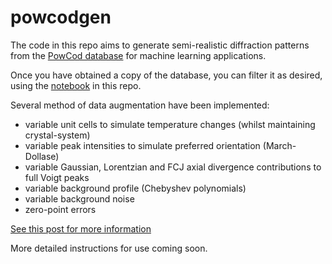 # powcodgen
The code in this repo aims to generate semi-realistic diffraction patterns from the [PowCod database](https://www.ba.ic.cnr.it/softwareic/qualx/powcod-download/) for machine learning applications.

Once you have obtained a copy of the database, you can filter it as desired, using the [notebook](https://nbviewer.org/github/mspillman/powcodgen/blob/main/Filter-PowCod.ipynb) in this repo.

Several method of data augmentation have been implemented:
- variable unit cells to simulate temperature changes (whilst maintaining crystal-system)
- variable peak intensities to simulate preferred orientation (March-Dollase)
- variable Gaussian, Lorentzian and FCJ axial divergence contributions to full Voigt peaks
- variable background profile (Chebyshev polynomials)
- variable background noise
- zero-point errors

[See this post for more information](https://mspillman.github.io/blog/posts/2023-09-08-Generating-synthetic-PXRD-data.html#introduction)

More detailed instructions for use coming soon.
